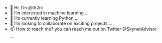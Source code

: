 - 👋 Hi, I’m @th2ni
- 👀 I’m interested in machine learning ...
- 🌱 I’m currently learning Python ...
- 💞️ I’m looking to collaborate on exciting projects ...
- 📫 How to reach me? you can reach me out on Twitter @SkynetAdvisor ...

<!---
th2ni/th2ni is a ✨ special ✨ repository because its `README.md` (this file) appears on your GitHub profile.
You can click the Preview link to take a look at your changes.
--->
